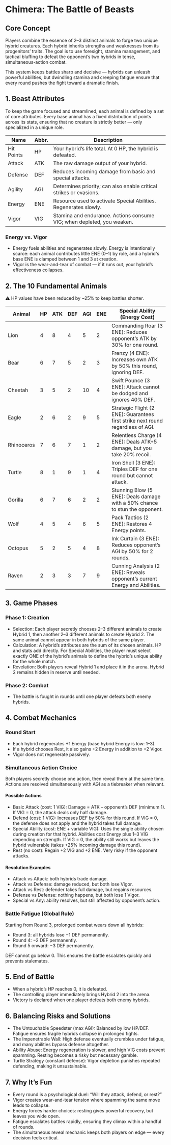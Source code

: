 # Chimera: The Battle of Beasts

## Core Concept

Players combine the essence of 2–3 distinct animals to forge two unique hybrid creatures. Each hybrid inherits strengths and weaknesses from its progenitors’ traits. The goal is to use foresight, stamina management, and tactical bluffing to defeat the opponent’s two hybrids in tense, simultaneous-action combat.

This system keeps battles sharp and decisive — hybrids can unleash powerful abilities, but dwindling stamina and creeping fatigue ensure that every round pushes the fight toward a dramatic finish.

## 1. Beast Attributes

To keep the game focused and streamlined, each animal is defined by a set of core attributes. Every base animal has a fixed distribution of points across its stats, ensuring that no creature is strictly better — only specialized in a unique role.

| Name       | Abbr. | Description                                                                |
| ---------- | ----- | -------------------------------------------------------------------------- |
| Hit Points | HP    | Your hybrid’s life total. At 0 HP, the hybrid is defeated.                 |
| Attack     | ATK   | The raw damage output of your hybrid.                                      |
| Defense    | DEF   | Reduces incoming damage from basic and special attacks.                    |
| Agility    | AGI   | Determines priority; can also enable critical strikes or evasions.         |
| Energy     | ENE   | Resource used to activate Special Abilities. Regenerates slowly.           |
| Vigor      | VIG   | Stamina and endurance. Actions consume VIG; when depleted, you weaken.     |

### Energy vs. Vigor

- Energy fuels abilities and regenerates slowly. Energy is intentionally scarce: each animal contributes little ENE (0–1) by role, and a hybrid's base ENE is clamped between 1 and 3 at creation.
- Vigor is the wear-and-tear of combat — if it runs out, your hybrid’s effectiveness collapses.

## 2. The 10 Fundamental Animals

⚠ HP values have been reduced by ~25% to keep battles shorter.

| Animal     | HP | ATK | DEF | AGI | ENE | Special Ability (Energy Cost)                                                              |
| ---------- | -- | --- | --- | --- | --- | ------------------------------------------------------------------------------------------ |
| Lion       | 4  | 8   | 4   | 5   | 2   | Commanding Roar (3 ENE): Reduces opponent’s ATK by 30% for one round.                     |
| Bear       | 6  | 7   | 5   | 2   | 3   | Frenzy (4 ENE): Increases own ATK by 50% this round, ignoring DEF.                        |
| Cheetah    | 3  | 5   | 2   | 10  | 4   | Swift Pounce (3 ENE): Attack cannot be dodged and ignores 40% DEF.                         |
| Eagle      | 2  | 6   | 2   | 9   | 5   | Strategic Flight (2 ENE): Guarantees first strike next round regardless of AGI.           |
| Rhinoceros | 7  | 6   | 7   | 1   | 2   | Relentless Charge (4 ENE): Deals ATK+5 damage, but you take 20% recoil.                    |
| Turtle     | 8  | 1   | 9   | 1   | 4   | Iron Shell (3 ENE): Triples DEF for one round but cannot attack.                           |
| Gorilla    | 6  | 7   | 6   | 2   | 2   | Stunning Blow (5 ENE): Deals damage with a 50% chance to stun the opponent.                |
| Wolf       | 4  | 5   | 4   | 6   | 5   | Pack Tactics (2 ENE): Restores 4 Energy points.                                            |
| Octopus    | 5  | 2   | 5   | 4   | 8   | Ink Curtain (3 ENE): Reduces opponent’s AGI by 50% for 2 rounds.                           |
| Raven      | 2  | 3   | 3   | 7   | 9   | Cunning Analysis (2 ENE): Reveals opponent’s current Energy and Abilities.                 |

## 3. Game Phases

### Phase 1: Creation

- Selection: Each player secretly chooses 2–3 different animals to create Hybrid 1, then another 2–3 different animals to create Hybrid 2. The same animal cannot appear in both hybrids of the same player.
- Calculation: A hybrid’s attributes are the sum of its chosen animals. HP and stats add directly. For Special Abilities, the player must select exactly ONE of the hybrid’s animals to define the hybrid’s unique ability for the whole match.
- Revelation: Both players reveal Hybrid 1 and place it in the arena. Hybrid 2 remains hidden in reserve until needed.

### Phase 2: Combat

- The battle is fought in rounds until one player defeats both enemy hybrids.

## 4. Combat Mechanics

### Round Start

- Each hybrid regenerates +1 Energy (base hybrid Energy is low: 1–3).
- If a hybrid chooses Rest, it also gains +2 Energy in addition to +2 Vigor.
- Vigor does not regenerate passively.

### Simultaneous Action Choice

Both players secretly choose one action, then reveal them at the same time. Actions are resolved simultaneously with AGI as a tiebreaker when relevant.

#### Possible Actions

- Basic Attack (cost: 1 VIG): Damage = ATK – opponent’s DEF (minimum 1). If VIG = 0, the attack deals only half damage.
- Defend (cost: 1 VIG): Increases DEF by 50% for this round. If VIG = 0, the defense does not apply and the hybrid takes full damage.
- Special Ability (cost: ENE + variable VIG): Uses the single ability chosen during creation for that hybrid. Abilities cost Energy plus 1–3 VIG depending on strength. If VIG = 0, the ability still works but leaves the hybrid vulnerable (takes +25% incoming damage this round).
- Rest (no cost): Regain +2 VIG and +2 ENE. Very risky if the opponent attacks.

#### Resolution Examples

- Attack vs Attack: both hybrids trade damage.
- Attack vs Defense: damage reduced, but both lose Vigor.
- Attack vs Rest: defender takes full damage, but regains resources.
- Defense vs Defense: nothing happens, but both lose 1 Vigor.
- Special vs Any: ability resolves, but still affected by opponent’s action.

### Battle Fatigue (Global Rule)

Starting from Round 3, prolonged combat wears down all hybrids:

- Round 3: all hybrids lose −1 DEF permanently.
- Round 4: −2 DEF permanently.
- Round 5 onward: −3 DEF permanently.

DEF cannot go below 0. This ensures the battle escalates quickly and prevents stalemates.

## 5. End of Battle

- When a hybrid’s HP reaches 0, it is defeated.
- The controlling player immediately brings Hybrid 2 into the arena.
- Victory is declared when one player defeats both enemy hybrids.

## 6. Balancing Risks and Solutions

- The Untouchable Speedster (max AGI): Balanced by low HP/DEF. Fatigue ensures fragile hybrids collapse in prolonged fights.
- The Impenetrable Wall: High defense eventually crumbles under fatigue, and many abilities bypass defense altogether.
- Ability Abuse: Energy regeneration is slower, and high VIG costs prevent spamming. Resting becomes a risky but necessary gamble.
- Turtle Strategy (constant defense): Vigor depletion punishes repeated defending, making it unsustainable.

## 7. Why It’s Fun

- Every round is a psychological duel: “Will they attack, defend, or rest?”
- Vigor creates wear-and-tear tension where spamming the same move leads to collapse.
- Energy forces harder choices: resting gives powerful recovery, but leaves you wide open.
- Fatigue escalates battles rapidly, ensuring they climax within a handful of rounds.
- The simultaneous reveal mechanic keeps both players on edge — every decision feels critical.
